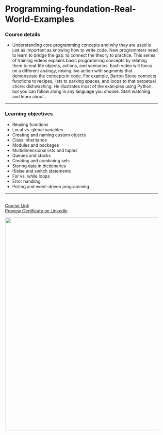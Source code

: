 # Programming-foundation-Real-World-Examples
### Course details

-  Understanding core programming concepts and why they are used is just as important as knowing how to write code. New programmers need to learn to bridge the gap: to connect the theory to practice. This series of training videos explains basic programming concepts by relating them to real-life objects, actions, and scenarios. Each video will focus on a different analogy, mixing live action with segments that demonstrate the concepts in code. For example, Barron Stone connects functions to recipes, lists to parking spaces, and loops to that perpetual chore: dishwashing. He illustrates most of the examples using Python, but you can follow along in any language you choose. Start watching and learn about...

---
### Learning objectives
- Reusing functions
- Local vs. global variables
- Creating and naming custom objects
- Class inheritance
- Modules and packages
- Multidimensional lists and tuples
- Queues and stacks
- Creating and combining sets
- Storing data in dictionaries
- If/else and switch statements
- For vs. while loops
- Error handling
- Polling and event-driven programming
-------------------------------
<br>[Course Link](https://www.linkedin.com/learning/programming-foundations-real-world-examples/welcome?autoplay=true&resume=false)
<br>[Preview Certificate on LinkedIn](https://www.linkedin.com/learning/certificates/4c2740f2c9b93a810c7ca1441fc7efd6acb4d18d7a0df97b5c68486f4500764b)

<p align="center">
    <img src='https://media-exp1.licdn.com/dms/image/C4D1FAQE0bMEmHKBivA/feedshare-document-cover-images_1280/0/1669839762928?e=1670450400&v=beta&t=RNqeqcvwmICR1yF8WivDAsRb_eX4QaDqLILGBoCEUUU' width='700' />
</p>